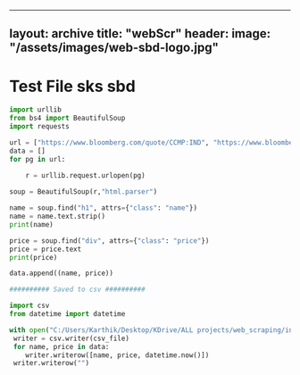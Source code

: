 
---
layout: archive
title: "webScr"
header:
  image: "/assets/images/web-sbd-logo.jpg"
---

# Test File sks sbd


```python
import urllib
from bs4 import BeautifulSoup
import requests

url = ["https://www.bloomberg.com/quote/CCMP:IND", "https://www.bloomberg.com/quote/SPX:IND"]
data = []
for pg in url:
    
    r = urllib.request.urlopen(pg)

soup = BeautifulSoup(r,"html.parser")

name = soup.find("h1", attrs={"class": "name"})
name = name.text.strip()
print(name)

price = soup.find("div", attrs={"class": "price"})
price = price.text
print(price)

data.append((name, price))


```


```python
########## Saved to csv ##########

import csv 
from datetime import datetime

with open("C:/Users/Karthik/Desktop/KDrive/ALL projects/web_scraping/index.csv", "a") as csv_file:
 writer = csv.writer(csv_file)
 for name, price in data:
    writer.writerow([name, price, datetime.now()])
 writer.writerow("")
```
